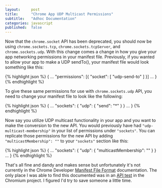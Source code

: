 ```yaml
---
layout: 	post
title:      "Chrome App UDP Multicast Permissions"
subtitle:   "Adhoc Documentation"
categories:	javascript
published:	false
---
```


Now that the `chrome.socket` API has been deprecated, you should now be using `chrome.sockets.tcp`, `chrome.sockets.tcpServer`, and `chrome.sockets.udp`. With this change comes a change in how you give your app networking permissions in your manifest file. <!-- more -->Previously, if you wanted to allow your app to make a UDP sendTo(), your manifest file would look something like this:

{% highlight json %}
{
    ...
    "permissions": [{
        "socket": [
            "udp-send-to"
        ]
    }]
    ...
}
{% endhighlight %}

To give these same permissions for use with `chrome.sockets.udp` API, you need to change your manifest file to look like the following:

{% highlight json %}
{
    ...
    "sockets": {
        "udp": {
            "send": "*"
        }
    }
    ...
}
{% endhighlight %}

Now say you utilize UDP multicast functionality in your app and you want to make the conversion to the new API. You would previously have had `"udp-multicast-membership"` in your list of permissions under `"sockets"`. You can replicate those permissions for the new API by adding `"multicastMembership": ""` to your `"sockets"` section like this:

{% highlight json %}
{
    ...
    "sockets": {
        "udp": {
            "multicastMembership": ""
        }
    }
    ...
}
{% endhighlight %}

That's all fine and dandy and makes sense but unfortunately it's not currently in the Chrome Developer [Manifest File Format](https://developer.chrome.com/apps/manifest/sockets) documentation. The only place I was able to find this documented was in an [API test](https://code.google.com/p/chromium/codesearch#chromium/src/chrome/test/data/extensions/api_test/sockets_udp/api/manifest.json&type=cs&sq=package:chromium) in the Chromium project. I figured I'd try to save someone a little time. 
